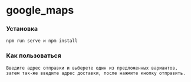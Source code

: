 # google_maps



### Установка
```
npm run serve и npm install
```

### Как пользоваться
```
Введите адрес отправки и выберете один из предложенных вариантов, 
затем так-же введите адрес доставки, после нажмите кнопку отправить.
```

